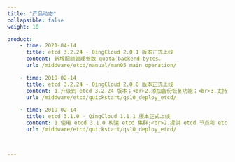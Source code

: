```yaml
---
title: "产品动态"
collapsible: false
weight: 10

product:
    - time: 2021-04-14
      title: etcd 3.2.24 - QingCloud 2.0.1 版本正式上线
      content: 新增配额管理参数 quota-backend-bytes。
      url: /middware/etcd/manual/man05_main_operation/

    - time: 2019-02-14
      title: etcd 3.2.24 - QingCloud 2.0.0 版本正式上线
      content: 1.升级到 etcd 3.2.24 版本；<br>2.添加备份恢复功能；<br>3.支持滚动升级，集群可不关机无感知升级；<br>4.支持在 Region 多可用区区域部署，同城多活；<br>5.新增单节点模式方便开发和测试。
      url: /middware/etcd/quickstart/qs10_deploy_etcd/

    - time: 2019-02-14
      title: etcd 3.1.0 - QingCloud 1.1.1 版本正式上线
      content: 1.使用 etcd 3.1.0 构建 etcd 集群;<br>2.提供 etcd 节点和 etcd 代理功能。
      url: /middware/etcd/quickstart/qs10_deploy_etcd/



---
```


